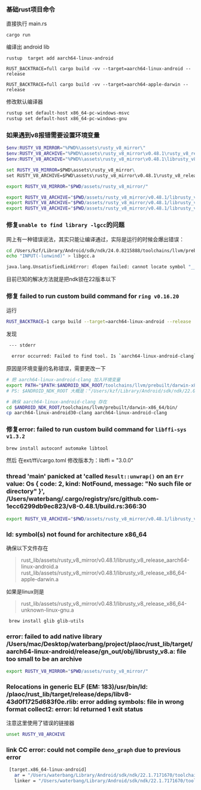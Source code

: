 ### 基础rust项目命令

直接执行 main.rs

```shell
cargo run
```

编译出 android lib

```shell
rustup  target add aarch64-linux-android

RUST_BACKTRACE=full cargo build -vv --target=aarch64-linux-android --release

RUST_BACKTRACE=full cargo build -vv --target=aarch64-apple-darwin --release
```

修改默认编译器

```bash
rustup set default-host x86_64-pc-windows-msvc
rustup set default-host x86_64-pc-windows-gnu
```

### 如果遇到v8报错需要设置环境变量

```powershell
$env:RUSTY_V8_MIRROR="%PWD%\assets\rusty_v8_mirror\"
$env:RUSTY_V8_ARCHIVE="%PWD%\assets\rusty_v8_mirror\v0.48.1\rusty_v8_release_x86_64-pc-windows-msvc.lib"
$env:RUSTY_V8_ARCHIVE="%PWD%\assets\rusty_v8_mirror\v0.48.1\librusty_v8_release_aarch64-linux-android.a"
```

```cmd
set RUSTY_V8_MIRROR=$PWD\assets\rusty_v8_mirror\
set RUSTY_V8_ARCHIVE=$PWD\assets\rusty_v8_mirror\v0.48.1\rusty_v8_release_x86_64-pc-windows-msvc.lib
```

```bash
export RUSTY_V8_MIRROR="$PWD/assets/rusty_v8_mirror/"

export RUSTY_V8_ARCHIVE="$PWD/assets/rusty_v8_mirror/v0.48.1/librusty_v8_release_aarch64-linux-android.a"
export RUSTY_V8_ARCHIVE="$PWD/assets/rusty_v8_mirror/v0.48.1/librusty_v8_release_aarch64-unknown-linux-gnu.a"
export RUSTY_V8_ARCHIVE="$PWD/assets/rusty_v8_mirror/v0.48.1/librusty_v8_release_aarch64-apple-darwin.a"
```

### 修复`unable to find library -lgcc`的问题

网上有一种错误说法，其实只能让编译通过，实际是运行的时候会爆出错误：

```bash
cd /Users/kzf/Library/Android/sdk/ndk/24.0.8215888/toolchains/llvm/prebuilt/darwin-x86_64/lib64/clang/14.0.1/lib/linux/aarch64
echo "INPUT(-lunwind)" > libgcc.a

java.lang.UnsatisfiedLinkError: dlopen failed: cannot locate symbol "__emutls_get_address" referenced by "/data/app/~~xgQux0SWdH8NR7GLHyXCNg==/org.bfchain.rust.example-1rL1uIoeTHAxKOyHiDM32w==/base.apk!/lib/arm64-v8a/librust_lib.so"...
```

目前已知的解决方法就是把ndk锁在22版本以下

### 修复 failed to run custom build command for `ring v0.16.20`

运行

```bash
RUST_BACKTRACE=1 cargo build --target=aarch64-linux-android --release
```

发现

```bash
 --- stderr

  error occurred: Failed to find tool. Is `aarch64-linux-android-clang` installed?
```

原因是环境变量的名称错误，需要更改一下

```bash
# 把 aarch64-linux-android-clang 加入环境变量
export PATH="$PATH:$ANDROID_NDK_ROOT/toolchains/llvm/prebuilt/darwin-x86_64/bin"
# PS: $ANDROID_NDK_ROOT 大概是："/Users/kzf/Library/Android/sdk/ndk/22.0.7026061" 需要代码NDK版本号

# 确保 aarch64-linux-android-clang 存在
cd $ANDROID_NDK_ROOT/toolchains/llvm/prebuilt/darwin-x86_64/bin/
cp aarch64-linux-android30-clang aarch64-linux-android-clang
```

### 修复error: failed to run custom build command for `libffi-sys v1.3.2`

```bash
brew install autoconf automake libtool
```

然后 在ext/ffi/cargo.toml
修改版本为：libffi = "3.0.0"

### thread 'main' panicked at 'called `Result::unwrap()` on an `Err` value: Os { code: 2, kind: NotFound, message: "No such file or directory" }', /Users/waterbang/.cargo/registry/src/github.com-1ecc6299db9ec823/v8-0.48.1/build.rs:366:30

```bash
export RUSTY_V8_ARCHIVE="$PWD/assets/rusty_v8_mirror/v0.48.1/librusty_v8_release_aarch64-linux-android.a"
```

### ld: symbol(s) not found for architecture x86_64

确保以下文件存在
  > rust_lib/assets/rusty_v8_mirror/v0.48.1/librusty_v8_release_aarch64-linux-android.a
  > rust_lib/assets/rusty_v8_mirror/v0.48.1/librusty_v8_release_x86_64-apple-darwin.a

如果是linux则是
  > rust_lib/assets/rusty_v8_mirror/v0.48.1/librusty_v8_release_x86_64-unknown-linux-gnu.a

```bash
 brew install glib glib-utils
```

### error: failed to add native library /Users/mac/Desktop/waterbang/project/plaoc/rust_lib/target/aarch64-linux-android/release/gn_out/obj/librusty_v8.a: file too small to be an archive

```bash
export RUSTY_V8_MIRROR="$PWD/assets/rusty_v8_mirror/"
```

### Relocations in generic ELF (EM: 183)/usr/bin/ld: /plaoc/rust_lib/target/release/deps/libv8-43d0f1725d683f0e.rlib: error adding symbols: file in wrong format  collect2: error: ld returned 1 exit status

注意这里使用了错误的链接器

```bash
unset RUSTY_V8_ARCHIVE
```

### link CC error: could not compile `deno_graph` due to previous error

```bash
 [target.x86_64-linux-android]
   ar = "/Users/waterbang/Library/Android/sdk/ndk/22.1.7171670/toolchains/llvm/prebuilt/darwin-x86_64/bin/x86_64-linux-android-ar"
   linker = "/Users/waterbang/Library/Android/sdk/ndk/22.1.7171670/toolchains/llvm/prebuilt/darwin-x86_64/bin/x86_64-linux-android28-clang++"
```
